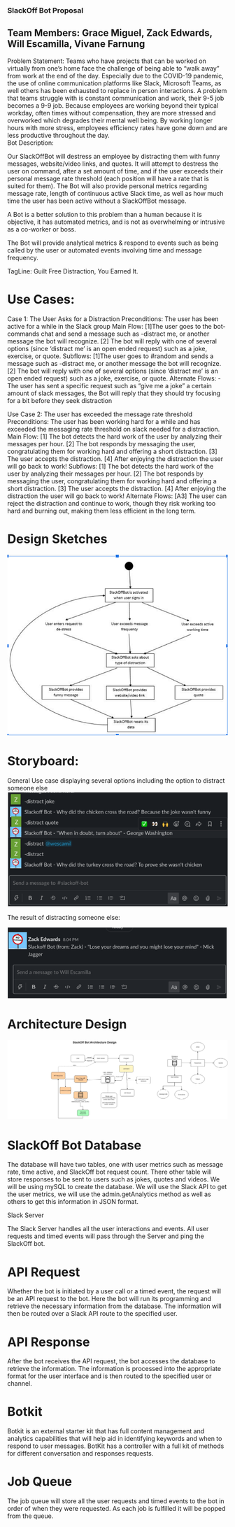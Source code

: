 ### SlackOff Bot Proposal 

## Team Members: Grace Miguel, Zack Edwards, Will Escamilla, Vivane Farnung

Problem Statement: Teams who have projects that can be worked on virtually from one’s home face the challenge of being able to “walk away” from work at the end of the day. Especially due to the COVID-19 pandemic, the use of online communication platforms like Slack, Microsoft Teams, as well others has been exhausted to replace in person interactions. A problem that teams struggle with is constant communication and work, their 9-5 job becomes a 9-9 job. Because employees are working beyond their typical workday, often times without compensation, they are more stressed and overworked which degrades their mental well being. By working longer hours with more stress, employees efficiency rates have gone down and are less productive throughout the day.   
Bot Description: 

Our SlackOffBot will destress an employee by distracting them with funny messages, website/video links, and quotes. It will attempt to destress the user on command, after a set amount of time, and if the user exceeds their personal message rate threshold (each position will have a rate that is suited for them). The Bot will also provide personal metrics regarding message rate, length of continuous active Slack time, as well as how much time the user has been active without a SlackOffBot message. 

A Bot is a better solution to this problem than a human because it is objective, it has automated metrics, and is not as overwhelming or intrusive as a co-worker or boss. 

The Bot will provide analytical metrics & respond to events such as being called by the user or automated events involving time and message frequency.

TagLine: Guilt Free Distraction, You Earned It. 

# Use Cases: 
Case 1: The User Asks for a Distraction
Preconditions: The user has been active for a while in the Slack group
Main Flow: [1]The user goes to the bot-commands chat and send a message such as -distract me, or another message the bot will recognize. [2] The bot will reply with one of several options (since ‘distract me’ is an open ended request) such as a joke, exercise, or quote. 
Subflows:
[1]The user goes to #random  and sends a message such as -distract me, or another message the bot will recognize.
[2] The bot will reply with one of several options (since ‘distract me’ is an open ended request) such as a joke, exercise, or quote. 
Alternate Flows:
-The user has sent a specific request such as “give me a joke”  a certain amount of slack messages, the Bot will reply that they should try focusing for a bit before they seek distraction

Use Case 2: The user has exceeded the message rate threshold
Preconditions: The user has been working hard for a while and has exceeded the messaging rate threshold on slack needed for a distraction. 
Main Flow: [1] The bot detects the hard work of the user by analyzing their messages per hour. [2] The bot responds by messaging the user, congratulating them for working hard and offering a short distraction. [3] The user accepts the distraction. [4] After enjoying the distraction the user will go back to work!
Subflows: 
[1] The bot detects the hard work of the user by analyzing their messages per hour.
[2] The bot responds by messaging the user, congratulating them for working hard and offering a short distraction.
[3] The user accepts the distraction.
[4] After enjoying the distraction the user will go back to work!
Alternate Flows:
[A3] The user can reject the distraction and continue to work, though they risk working too hard and burning out, making them less efficient in the long term. 
# Design Sketches 
![http](img/flowchart.png)

# Storyboard: 
General Use case displaying several options including the option to distract someone else
![http](img/general_use_case1.png)

The result of distracting someone else:

![http](img/general_use_case2.png)



# Architecture Design

![http](img/Architecture_Design.jpg)





# SlackOff Bot Database

The database will have two tables, one with user metrics such as message rate, time active, and SlackOff bot request count. There other table will store responses to be sent to users such as jokes, quotes and videos. We will be using mySQL to create the database. We will use the Slack API to get the user metrics, we will use the admin.getAnalytics method as well as others to get this information in JSON format. 

Slack Server

The Slack Server handles all the user interactions and events. All user requests and timed events will pass through the Server and ping the SlackOff bot. 

# API Request

Whether the bot is initiated by a user call or a timed event, the request will be an API request to the bot. Here the bot will run its programming and retrieve the necessary information from the database. The information will then be routed over a Slack API route to the specified user. 

# API Response

After the bot receives the API request, the bot accesses the database to retrieve the information. The information is processed into the appropriate format for the user interface and is then routed to the specified user or channel. 

# Botkit

Botkit is an external starter kit that has full content management and analytics capabilities that will help aid in identifying keywords and when to respond to user messages. BotKit has a controller with a full kit of methods for different conversation and responses requests. 

# Job Queue

The job queue will store all the user requests and timed events to the bot in order of when they were requested. As each job is fulfilled it will be popped from the queue.
